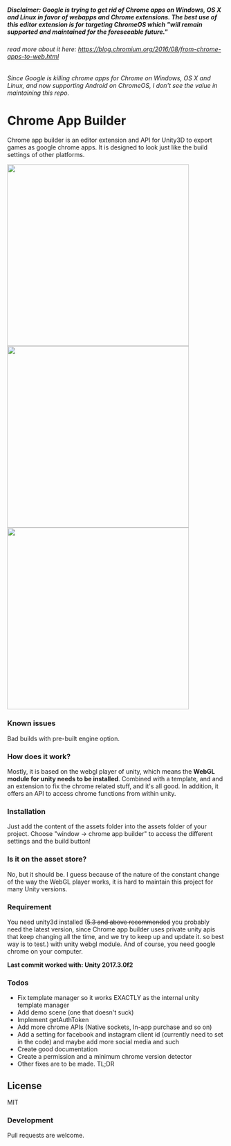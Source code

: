 ##### Disclaimer: Google is trying to get rid of Chrome apps on Windows, OS X and Linux in favor of webapps and Chrome extensions. The best use of this editor extension is for targeting ChromeOS which "*will remain supported and maintained for the foreseeable future.*"
###### read more about it here: https://blog.chromium.org/2016/08/from-chrome-apps-to-web.html

###### Since Google is killing chrome apps for Chrome on Windows, OS X and Linux, and now supporting Android on ChromeOS, I don't see the value in maintaining this repo.

# Chrome App Builder
Chrome app builder is an editor extension and API for Unity3D to export games as google chrome apps. It is designed to look just like the build settings of other platforms.

<img src="https://raw.github.com/iBicha/ChromeAppBuilder/master/Screenshots/screen1.png" height="420">    <img src="https://raw.github.com/iBicha/ChromeAppBuilder/master/Screenshots/screen2.png" height="420">    <img src="https://raw.github.com/iBicha/ChromeAppBuilder/master/Screenshots/screen3.png" height="420">

### Known issues
Bad builds with pre-built engine option.

### How does it work?
Mostly, it is based on the webgl player of unity, which means the **WebGL module for unity needs to be installed**. Combined with a template, and and an extension to fix the chrome related stuff, and it's all good.
In addition, it offers an API to access chrome functions from within unity.
### Installation
Just add the content of the assets folder into the assets folder of your project. Choose "window -> chrome app builder" to access the different settings and the build button!
### Is it on the asset store?
No, but it should be. I guess because of the nature of the constant change of the way the WebGL player works, it is hard to maintain this project for many Unity versions.

### Requirement
You need unity3d installed (~~5.3 and above recommended~~ you probably need the latest version, since Chrome app builder uses private unity apis that keep changing all the time, and we try to keep up and update it. so best way is to test.) with unity webgl module. And of course, you need google chrome on your computer.

**Last commit worked with: Unity 2017.3.0f2**
### Todos

 - Fix template manager so it works EXACTLY as the internal unity template manager
 - Add demo scene (one that doesn't suck)
 - Implement getAuthToken
 - Add more chrome APIs (Native sockets, In-app purchase and so on)
 - Add a setting for facebook and instagram client id (currently need to set in the code) and maybe add more social media and such 
 - Create good documentation
 - Create a permission and a minimum chrome version detector
 - Other fixes are to be made. TL;DR

License
----

MIT

### Development

Pull requests are welcome.
